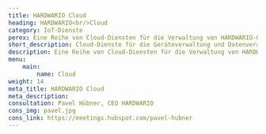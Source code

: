 ```yaml
---
title: HARDWARIO Cloud 
heading: HARDWARIO<br/>Cloud 
category: IoT-Dienste 
perex: Eine Reihe von Cloud-Diensten für die Verwaltung von HARDWARIO-Geräten und die Datenverarbeitung - mit IoT-Konnektivität, REST-API und Abrufeinstellungen. 
short_description: Cloud-Dienste für die Geräteverwaltung und Datenverarbeitung - Bereitstellung von IoT-Konnektivität, REST-API und Abrufe 
description: Eine Reihe von Cloud-Diensten für die Verwaltung von HARDWARIO-Geräten und die Datenverarbeitung - mit IoT-Konnektivität, REST-API und Abrufeinstellungen. 
menu:
    main:
        name: Cloud
weight: 14
meta_title: HARDWARIO Cloud 
meta_description: 
consultation: Pavel Hübner, CEO HARDWARIO 
cons_img: pavel.jpg 
cons_link: https://meetings.hubspot.com/pavel-hubner
---
```

